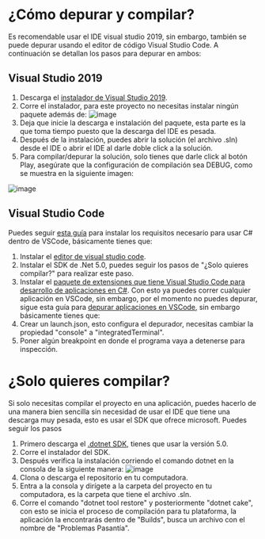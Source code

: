 # ¿Cómo depurar y compilar?
Es recomendable usar el IDE visual studio 2019, sin embargo, también se puede depurar usando el editor de código Visual Studio Code. A continuación se detallan los pasos para depurar en ambos:

## Visual Studio 2019
1. Descarga el [instalador de Visual Studio 2019](https://visualstudio.microsoft.com/es/vs/).
2. Corre el instalador, para este proyecto no necesitas instalar ningún paquete además de:
![image](https://user-images.githubusercontent.com/45268815/110478441-fbf68e80-80a9-11eb-86b9-93df45a0e36c.png)
3. Deja que inicie la descarga e instalación del paquete, esta parte es la que toma tiempo puesto que la descarga del IDE es pesada.
4. Después de la instalación, puedes abrir la solución (el archivo .sln) desde el IDE o abrir el IDE al darle doble click a la solución.
5. Para compilar/depurar la solución, solo tienes que darle click al botón Play, asegúrate que la configuración de compilación sea DEBUG, como se muestra en la siguiente imagen:

![image](https://user-images.githubusercontent.com/45268815/110479448-02d1d100-80ab-11eb-9425-e69ecfa51230.png)

## Visual Studio Code
Puedes seguir [esta guía](https://code.visualstudio.com/docs/languages/dotnet) para instalar los requisitos necesario para usar C# dentro de VSCode, básicamente tienes que:
1. Instalar el [editor de visual studio code](https://code.visualstudio.com/).
2. Instalar el SDK de .Net 5.0, puedes seguir los pasos de "¿Solo quieres compilar?" para realizar este paso.
3. Instalar el [paquete de extensiones que tiene Visual Studio Code para desarrollo de aplicaciones en C#](https://marketplace.visualstudio.com/items?itemName=ms-dotnettools.csharp).
Con esto ya puedes correr cualquier aplicación en VSCode, sin embargo, por el momento no puedes depurar, sigue esta guía para [depurar aplicaciones en VSCode](https://docs.microsoft.com/en-us/dotnet/core/tutorials/debugging-with-visual-studio-code), sin embargo básicamente tienes que:
1. Crear un launch.json, esto configura el depurador, necesitas cambiar la propiedad "console" a "integratedTerminal".
2. Poner algún breakpoint en donde el programa vaya a detenerse para inspección.

# ¿Solo quieres compilar?
Si solo necesitas compilar el proyecto en una aplicación, puedes hacerlo de una manera bien sencilla sin necesidad de usar el IDE que tiene una descarga muy pesada, esto es usar el SDK que ofrece microsoft. Puedes seguir los pasos 
1. Primero descarga el [.dotnet SDK](https://dotnet.microsoft.com/download), tienes que usar la versión 5.0.
2. Corre el instalador del SDK.
3. Después verifica la instalación corriendo el comando dotnet en la consola de la siguiente manera:
![image](https://user-images.githubusercontent.com/45268815/110476756-f8620800-80a7-11eb-9432-f48f4d9af9d0.png)
4. Clona o descarga el repositorio en tu computadora.
5. Entra a la consola y dirígete a la carpeta del proyecto en tu computadora, es la carpeta que tiene el archivo .sln.
6. Corre el comando "dotnet tool restore" y posteriormente "dotnet cake", con esto se inicia el proceso de compilación para tu plataforma, la aplicación la encontrarás dentro de "Builds", busca un archivo con el nombre de "Problemas Pasantía".
